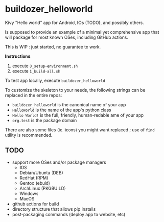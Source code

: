 # buildozer_helloworld
Kivy "Hello world" app for Android, IOs (TODO), and possibly others.

Is supposed to provide an example of a minimal yet comprehensive app that will package for most known OSes, including GitHub actions.

This is WIP : just started, no guarantee to work.


**Instructions**

1. execute `0_setup-environment.sh`
2. execute `1_build-all.sh`

To test app locally, execute `buildozer_helloworld`

To customize the skeleton to your needs, the following strings can be replaced in the entire repos:

* `buildozer_helloworld` is the canonical name of your app
* `HelloWorld` is the name of the app's python class
* `Hello World!` is the full, friendly, human-redable ame of your app
* `org.test` is the package domain

There are also some files (ie. icons) you might want replaced ; use of `find` utility is recommended.


## TODO

* support more OSes and/or package managers
    * IOS
    * Debian/Ubuntu (DEB)
    * RedHat (RPM)
    * Gentoo (ebuid)
    * ArchLinux (PKGBUILD)
    * Windows
    * MacOS
* github actions for build
* directory structure that allows pip installs
* post-packaging commands (deploy app to website, etc)

